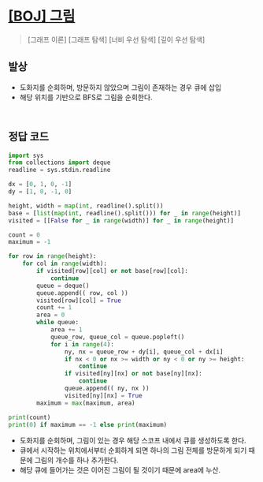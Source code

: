 # [[BOJ] 그림](https://www.acmicpc.net/problem/1926)

> [그래프 이론] [그래프 탐색] [너비 우선 탐색] [깊이 우선 탐색]

## 발상

- 도화지를 순회하며, 방문하지 않았으며 그림이 존재하는 경우 큐에 삽입
- 해당 위치를 기반으로 BFS로 그림을 순회한다.

## <br>정답 코드

```python
import sys
from collections import deque
readline = sys.stdin.readline

dx = [0, 1, 0, -1]
dy = [1, 0, -1, 0]

height, width = map(int, readline().split())
base = [list(map(int, readline().split())) for _ in range(height)]
visited = [[False for _ in range(width)] for _ in range(height)]

count = 0
maximum = -1

for row in range(height):
    for col in range(width):
        if visited[row][col] or not base[row][col]:
            continue
        queue = deque()
        queue.append(( row, col ))
        visited[row][col] = True
        count += 1
        area = 0
        while queue:
            area += 1
            queue_row, queue_col = queue.popleft()
            for i in range(4):
                ny, nx = queue_row + dy[i], queue_col + dx[i]
                if nx < 0 or nx >= width or ny < 0 or ny >= height:
                    continue
                if visited[ny][nx] or not base[ny][nx]:
                    continue
                queue.append(( ny, nx ))
                visited[ny][nx] = True
        maximum = max(maximum, area)

print(count)
print(0) if maximum == -1 else print(maximum)
```

- 도화지를 순회하며, 그림이 있는 경우 해당 스코프 내에서 큐를 생성하도록 한다.
- 큐에서 시작하는 위치에서부터 순회하게 되면 하나의 그림 전체를 방문하게 되기 때문에 그림의 개수를 하나 추가한다.
- 해당 큐에 들어가는 것은 이어진 그림이 될 것이기 때문에 area에 누산.
